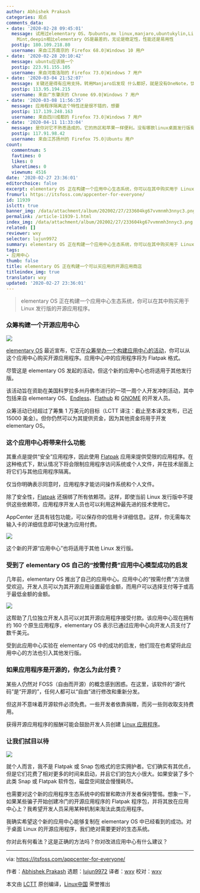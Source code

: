 ```yaml
---
author: Abhishek Prakash
categories: 观点
comments_data:
- date: '2020-02-28 09:45:01'
  message: 试用过elementary OS，与ubuntu,mx linux,manjaro,ubuntukylin,Linux Lite,Linux
    Mint,deepin相比elementary OS是最差的，无论是稳定性，性能还是易用性
  postip: 180.109.218.80
  username: 来自江苏南京的 Firefox 68.0|Windows 10 用户
- date: '2020-02-28 20:10:42'
  message: ubuntu应该搞一个
  postip: 223.91.155.105
  username: 来自河南洛阳的 Firefox 73.0|Windows 7 用户
- date: '2020-03-04 21:52:07'
  message: 关键还是得有应用支持。转用Manjaro后发现 什么都好，就是没有OneNote，饶了不少弯路最后也没有成功。
  postip: 113.95.194.215
  username: 来自广东肇庆的 Chrome 69.0|Windows 7 用户
- date: '2020-03-08 11:56:35'
  message: 应用程序隔离这个特性还是很不错的，想要
  postip: 117.139.248.163
  username: 来自四川成都的 Firefox 73.0|Windows 7 用户
- date: '2020-04-11 11:33:04'
  message: 是你对它不熟悉造成的。它的热区和苹果一样便利。没有哪款linux桌面发行版有这么方便。
  postip: 117.91.98.42
  username: 来自江苏扬州的 Firefox 75.0|Ubuntu 用户
count:
  commentnum: 5
  favtimes: 0
  likes: 0
  sharetimes: 0
  viewnum: 4516
date: '2020-02-27 23:36:01'
editorchoice: false
excerpt: elementary OS 正在构建一个应用中心生态系统，你可以在其中购买用于 Linux 发行版的开源应用程序。
fromurl: https://itsfoss.com/appcenter-for-everyone/
id: 11939
islctt: true
banner_img: /data/attachment/album/202002/27/233604kg67vvmnmh3nnyc3.png
permalink: /article-11939-1.html
index_img: /data/attachment/album/202002/27/233604kg67vvmnmh3nnyc3.png.thumb.jpg
related: []
reviewer: wxy
selector: lujun9972
summary: elementary OS 正在构建一个应用中心生态系统，你可以在其中购买用于 Linux 发行版的开源应用程序。
tags:
- 应用中心
thumb: false
title: elementary OS 正在构建一个可以买应用的开源应用商店
titleindex_img: true
translator: wxy
updated: '2020-02-27 23:36:01'
---
```



> 
> elementary OS 正在构建一个应用中心生态系统，你可以在其中购买用于 Linux 发行版的开源应用程序。
> 
> 
> 


### 众筹构建一个开源应用中心


![](/data/attachment/album/202002/27/233604kg67vvmnmh3nnyc3.png)


[elementary OS](https://elementary.io/) 最近宣布，它正在[众筹举办一个构建应用中心的活动](https://www.indiegogo.com/projects/appcenter-for-everyone/)，你可以从这个应用中心购买开源应用程序。应用中心中的应用程序将为 Flatpak 格式。


尽管这是 elementary OS 发起的活动，但这个新的应用中心也将适用于其他发行版。


该活动旨在资助在美国科罗拉多州丹佛市进行的一项一周个人开发冲刺活动，其中包括来自 elementary OS、[Endless](https://itsfoss.com/endless-linux-computers/)、[Flathub](https://flathub.org/) 和 [GNOME](https://www.gnome.org/) 的开发人员。


众筹活动已经超过了筹集 1 万美元的目标（LCTT 译注：截止至本译文发布，已近 15000 美金）。但你仍然可以为其提供资金，因为其他资金将用于开发 elementary OS。


### 这个应用中心将带来什么功能


其重点是提供“安全”应用程序，因此使用 [Flatpak](https://flatpak.org/) 应用来提供受限的应用程序。在这种格式下，默认情况下将会限制应用程序访问系统或个人文件，并在技术层面上将它们与其他应用程序隔离。


仅当你明确表示同意时，应用程序才能访问操作系统和个人文件。


除了安全性，[Flatpak](https://itsfoss.com/flatpak-guide/) 还捆绑了所有依赖项。这样，即使当前 Linux 发行版中不提供这些依赖项，应用程序开发人员也可以利用这种最先进的技术使用它。


AppCenter 还具有钱包功能，可以保存你的信用卡详细信息。这样，你无需每次输入卡的详细信息即可快速为应用付费。


![](/data/attachment/album/202002/27/233605nhw6kjdb2m7jwmah.png)


这个新的开源“应用中心”也将适用于其他 Linux 发行版。


### 受到了 elementary OS 自己的“按需付费”应用中心模型成功的启发


几年前，elementary OS 推出了自己的应用中心。应用中心的“按需付费”方法很受欢迎。开发人员可以为其开源应用设置最低金额，而用户可以选择支付等于或高于最低金额的金额。


![](/data/attachment/album/202002/27/233611cqys34q7b8qixois.png)


这帮助了几位独立开发人员可以对其开源应用程序接受付款。该应用中心现在拥有约 160 个原生应用程序，elementary OS 表示已通过应用中心向开发人员支付了数千美元。


受到此应用中心实验在 elementary OS 中的成功的启发，他们现在也希望将此应用中心的方法也引入其他发行版。


### 如果应用程序是开源的，你怎么为此付费？


某些人仍然对 FOSS（自由而开源）的概念感到困惑。在这里，该软件的“源代码”是“开源的”，任何人都可以“自由”进行修改和重新分发。


但这并不意味着开源软件必须免费。一些开发者依靠捐赠，而另一些则收取支持费用。


获得开源应用程序的报酬可能会鼓励开发人员创建 [Linux 应用程序](https://itsfoss.com/essential-linux-applications/)。


### 让我们拭目以待


![](/data/attachment/album/202002/27/233612pjykdu0ssk25y7cs.png)


就个人而言，我不是 Flatpak 或 Snap 包格式的忠实拥护者。它们确实有其优点，但是它们花费了相对更多的时间来启动，并且它们的包大小很大。如果安装了多个此类 Snap 或 Flatpak 软件包，磁盘空间就会慢慢耗尽。


也需要对这个新的应用程序生态系统中的假冒和欺诈开发者保持警惕。想象一下，如果某些骗子开始创建冷门的开源应用程序的 Flatpak 程序包，并将其放在应用中心上？我希望开发人员采用某种机制来淘汰此类应用程序。


我确实希望这个新的应用中心能够复制在 elementary OS 中已经看到的成功。对于桌面 Linux 的开源应用程序，我们绝对需要更好的生态系统。


你对此有何看法？这是正确的方法吗？你对改进应用中心有什么建议？




---


via: <https://itsfoss.com/appcenter-for-everyone/>


作者：[Abhishek Prakash](https://itsfoss.com/author/abhishek/) 选题：[lujun9972](https://github.com/lujun9972) 译者：[wxy](https://github.com/wxy) 校对：[wxy](https://github.com/wxy)


本文由 [LCTT](https://github.com/LCTT/TranslateProject) 原创编译，[Linux中国](https://linux.cn/) 荣誉推出